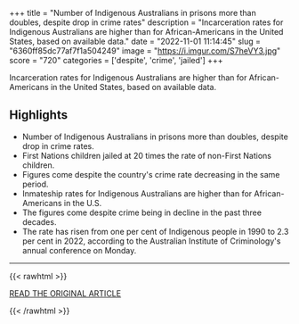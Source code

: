 +++
title = "Number of Indigenous Australians in prisons more than doubles, despite drop in crime rates"
description = "Incarceration rates for Indigenous Australians are higher than for African-Americans in the United States, based on available data."
date = "2022-11-01 11:14:45"
slug = "6360ff85dc77af7f1a504249"
image = "https://i.imgur.com/S7heVY3.jpg"
score = "720"
categories = ['despite', 'crime', 'jailed']
+++

Incarceration rates for Indigenous Australians are higher than for African-Americans in the United States, based on available data.

## Highlights

- Number of Indigenous Australians in prisons more than doubles, despite drop in crime rates.
- First Nations children jailed at 20 times the rate of non-First Nations children.
- Figures come despite the country's crime rate decreasing in the same period.
- Inmateship rates for Indigenous Australians are higher than for African-Americans in the U.S.
- The figures come despite crime being in decline in the past three decades.
- The rate has risen from one per cent of Indigenous people in 1990 to 2.3 per cent in 2022, according to the Australian Institute of Criminology's annual conference on Monday.

---

{{< rawhtml >}}
  <p class="article-category">
    <a target="_blank" href="https://www.sbs.com.au/news/article/numbers-behind-bars-more-than-doubles-despite-drop-in-crime-rates/np3ocqf8l">READ THE ORIGINAL ARTICLE</a>
  </p>
{{< /rawhtml >}}
